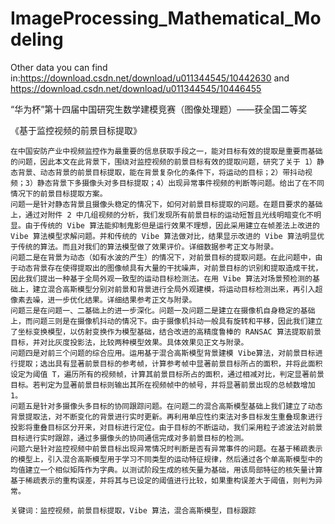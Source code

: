 # ImageProcessing_Mathematical_Modeling

Other data you can find in:https://download.csdn.net/download/u011344545/10442630  and
https://download.csdn.net/download/u011344545/10446455

“华为杯”第十四届中国研究生数学建模竞赛（图像处理题）——获全国二等奖

《基于监控视频的前景目标提取》

    在中国安防产业中视频监控作为最重要的信息获取手段之一，能对目标有效的提取是重要而基础的问题，因此本文在此背景下，围绕对监控视频的前景目标有效的提取问题，研究了关于 1）静态背景、动态背景的前景目标提取，能在背景复杂化的条件下，将运动的目标；2）带抖动视频；3）静态背景下多摄像头对多目标提取；4）出现异常事件视频的判断等问题。给出了在不同情况下的前景目标提取方案。
    问题一是针对静态背景且摄像头稳定的情况下，如何对前景目标提取的问题。在题目要求的基础上，通过对附件 2 中几组视频的分析，我们发现所有前景目标的运动短暂且光线明暗变化不明显。由于传统的 Vibe 算法能抑制鬼影但是运行效果不理想，因此采用建立在帧差法上改进的 Vibe 算法模型求解问题。并和传统的 Vibe 算法做对比，结果显示改进的 Vibe 算法明显优于传统的算法。而且对我们的算法模型做了效果评价。详细数据参考正文与附录。
    问题二是在背景为动态（如有水波的产生）的情况下，对前景目标的提取问题。在此问题中，由于动态背景存在使得提取出的图像帧具有大量的干扰噪声，对前景目标的识别和提取造成干扰，因此我们提出一种基于全局外观一致型的运动目标检测法。在用 Vibe 算法对场景预检测的基础上，建立混合高斯模型分别对前景和背景进行全局外观建模，将运动目标检测出来，再引入超像素去噪，进一步优化结果。详细结果参考正文与附录。
    问题三是在问题一、二基础上的进一步深化。问题一及问题二是建立在摄像机自身稳定的基础上，而问题三则是在摄像机抖动的情况下。由于摄像机抖动一般具有旋转和平移，因此我们建立了坐标变换模型，以仿射变换作为模型基础，结合改进的高精度鲁棒的 RANSAC 算法提取前景目标，并对比灰度投影法，比较两种模型效果。具体效果见正文与附录。
    问题四是对前三个问题的综合应用。运用基于混合高斯模型背景建模 Vibe算法，对前景目标进行提取；选出具有显著前景目标的参考帧，计算参考帧中显著前景目标所占的面积，并将此面积设定为阈值 T，遍历所有的视频帧，计算其前景目标所占的面积，通过相减对比，判定显著前景目标。若判定为显著前景目标则输出其所在视频帧中的帧号，并将显著前景出现的总帧数增加 1。
    问题五是针对多摄像头多目标的协同跟踪问题。在问题二的混合高斯模型基础上我们建立了动态背景提取法，对不断变化的背景进行实时更新。再利用单应性约束法对多目标发生重叠现象进行投影将重叠目标区分开来，对目标进行定位。由于目标的不断运动，我们采用粒子滤波法对前景目标进行实时跟踪，通过多摄像头的协同通信完成对多前景目标的检测。
    问题六是针对监控视频中前景目标出现异常情况时判断是否有异常事件的问题。在基于稀疏表示的模型上，引入混合高斯模型用于学习不同类型的运动特征规律，然后通过各个单高斯模型中的均值建立一个相似矩阵作为字典。以测试阶段生成的核矢量为基础，用该局部特征的核矢量计算基于稀疏表示的重构误差，并将其与已设定的阈值进行比较，如果重构误差大于阈值，则判为异常。
    
    关键词：监控视频，前景目标提取，Vibe 算法，混合高斯模型，目标跟踪
